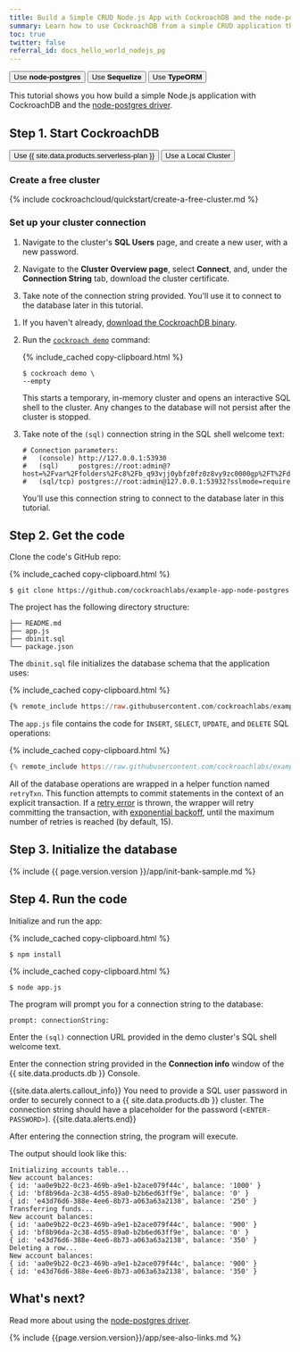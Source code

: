 ```yaml
---
title: Build a Simple CRUD Node.js App with CockroachDB and the node-postgres Driver
summary: Learn how to use CockroachDB from a simple CRUD application that uses the node-postgres driver.
toc: true
twitter: false
referral_id: docs_hello_world_nodejs_pg
---
```


<div class="filters filters-big clearfix">
    <a href="build-a-nodejs-app-with-cockroachdb.html"><button class="filter-button current">Use <strong>node-postgres</strong></button></a>
    <a href="build-a-nodejs-app-with-cockroachdb-sequelize.html"><button class="filter-button">Use <strong>Sequelize</strong></button></a>
    <a href="build-a-typescript-app-with-cockroachdb.html"><button class="filter-button">Use <strong>TypeORM</strong></button></a>
</div>

This tutorial shows you how build a simple Node.js application with CockroachDB and the [node-postgres driver](https://node-postgres.com/).

## Step 1. Start CockroachDB

<div class="filters clearfix">
  <button class="filter-button page-level" data-scope="cockroachcloud">Use {{ site.data.products.serverless-plan }}</button>
  <button class="filter-button page-level" data-scope="local">Use a Local Cluster</button>
</div>

<section class="filter-content" markdown="1" data-scope="cockroachcloud">

### Create a free cluster

{% include cockroachcloud/quickstart/create-a-free-cluster.md %}

### Set up your cluster connection

1. Navigate to the cluster's **SQL Users** page, and create a new user, with a new password.

1. Navigate to the **Cluster Overview page**, select **Connect**, and, under the **Connection String** tab, download the cluster certificate.

1. Take note of the connection string provided. You'll use it to connect to the database later in this tutorial.

</section>

<section class="filter-content" markdown="1" data-scope="local">

1. If you haven't already, [download the CockroachDB binary](install-cockroachdb.html).
1. Run the [`cockroach demo`](cockroach-demo.html) command:

    {% include_cached copy-clipboard.html %}
    ~~~ shell
    $ cockroach demo \
    --empty
    ~~~

    This starts a temporary, in-memory cluster and opens an interactive SQL shell to the cluster. Any changes to the database will not persist after the cluster is stopped.
1. Take note of the `(sql)` connection string in the SQL shell welcome text:

    ~~~
    # Connection parameters:
    #   (console) http://127.0.0.1:53930
    #   (sql)     postgres://root:admin@?host=%2Fvar%2Ffolders%2Fc8%2Fb_q93vjj0ybfz0fz0z8vy9zc0000gp%2FT%2Fdemo777666364&port=26257
    #   (sql/tcp) postgres://root:admin@127.0.0.1:53932?sslmode=require
    ~~~

    You'll use this connection string to connect to the database later in this tutorial.

</section>

## Step 2. Get the code

Clone the code's GitHub repo:

{% include_cached copy-clipboard.html %}
~~~ shell
$ git clone https://github.com/cockroachlabs/example-app-node-postgres
~~~

The project has the following directory structure:

~~~
├── README.md
├── app.js
├── dbinit.sql
└── package.json
~~~

The `dbinit.sql` file initializes the database schema that the application uses:

{% include_cached copy-clipboard.html %}
~~~ sql
{% remote_include https://raw.githubusercontent.com/cockroachlabs/example-app-node-postgres/main/dbinit.sql %}
~~~

The `app.js` file contains the code for `INSERT`, `SELECT`, `UPDATE`, and `DELETE` SQL operations:

{% include_cached copy-clipboard.html %}
~~~ js
{% remote_include https://raw.githubusercontent.com/cockroachlabs/example-app-node-postgres/main/app.js %}
~~~

All of the database operations are wrapped in a helper function named `retryTxn`. This function attempts to commit statements in the context of an explicit transaction. If a [retry error](transaction-retry-error-reference.html) is thrown, the wrapper will retry committing the transaction, with [exponential backoff](https://en.wikipedia.org/wiki/Exponential_backoff), until the maximum number of retries is reached (by default, 15).

## Step 3. Initialize the database

{% include {{ page.version.version }}/app/init-bank-sample.md %}

## Step 4. Run the code

Initialize and run the app:

{% include_cached copy-clipboard.html %}
~~~ shell
$ npm install
~~~

{% include_cached copy-clipboard.html %}
~~~ shell
$ node app.js
~~~

The program will prompt you for a connection string to the database:

~~~
prompt: connectionString:
~~~

<section class="filter-content" markdown="1" data-scope="local">

Enter the `(sql)` connection URL provided in the demo cluster's SQL shell welcome text.

</section>

<section class="filter-content" markdown="1" data-scope="cockroachcloud">

Enter the connection string provided in the **Connection info** window of the {{ site.data.products.db }} Console.

{{site.data.alerts.callout_info}}
You need to provide a SQL user password in order to securely connect to a {{ site.data.products.db }} cluster. The connection string should have a placeholder for the password (`<ENTER-PASSWORD>`).
{{site.data.alerts.end}}

</section>

After entering the connection string, the program will execute.

The output should look like this:

~~~
Initializing accounts table...
New account balances:
{ id: 'aa0e9b22-0c23-469b-a9e1-b2ace079f44c', balance: '1000' }
{ id: 'bf8b96da-2c38-4d55-89a0-b2b6ed63ff9e', balance: '0' }
{ id: 'e43d76d6-388e-4ee6-8b73-a063a63a2138', balance: '250' }
Transferring funds...
New account balances:
{ id: 'aa0e9b22-0c23-469b-a9e1-b2ace079f44c', balance: '900' }
{ id: 'bf8b96da-2c38-4d55-89a0-b2b6ed63ff9e', balance: '0' }
{ id: 'e43d76d6-388e-4ee6-8b73-a063a63a2138', balance: '350' }
Deleting a row...
New account balances:
{ id: 'aa0e9b22-0c23-469b-a9e1-b2ace079f44c', balance: '900' }
{ id: 'e43d76d6-388e-4ee6-8b73-a063a63a2138', balance: '350' }
~~~

## What's next?

Read more about using the [node-postgres driver](https://www.npmjs.com/package/pg).

{% include {{page.version.version}}/app/see-also-links.md %}
